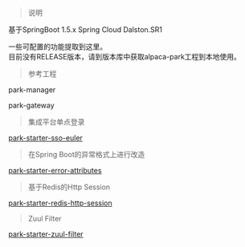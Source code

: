 > 说明

基于SpringBoot 1.5.x Spring Cloud Dalston.SR1

一些可配置的功能提取到这里。  
目前没有RELEASE版本，请到版本库中获取alpaca-park工程到本地使用。

> 参考工程

park-manager

park-gateway

> 集成平台单点登录

[park-starter-sso-euler](/cn/park/park-starter-sso-euler.md)

> 在Spring Boot的异常格式上进行改造

[park-starter-error-attributes](/cn/park/park-starter-error-attributes.md)

> 基于Redis的Http Session

[park-starter-redis-http-session](/cn/park/park-starter-redis-http-session.md)

> Zuul Filter

[park-starter-zuul-filter](/cn/park/park-starter-zuul-filter.md)

